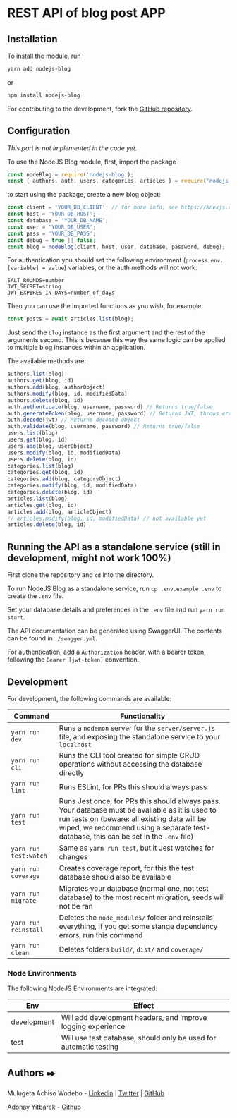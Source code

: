 # REST API of blog post APP

## Installation

To install the module, run

```sh
yarn add nodejs-blog
```

or

```sh
npm install nodejs-blog
```

For contributing to the development, fork the [GitHub repository](https://github.com/daydream-skybreak/webStack-portfolio.git).

## Configuration

*This part is not implemented in the code yet.*

To use the NodeJS Blog module, first, import the package

```js
const nodeBlog = require('nodejs-blog');
const { authors, auth, users, categories, articles } = require('nodejs-blog');
```

to start using the package, create a new blog object:

```js
const client = 'YOUR_DB_CLIENT'; // for more info, see https://knexjs.org/
const host = 'YOUR_DB_HOST';
const database = 'YOUR_DB_NAME';
const user = 'YOUR_DB_USER';
const pass = 'YOUR_DB_PASS';
const debug = true || false;
const blog = nodeBlog(client, host, user, database, password, debug);
```

For authentication you should set the following environment (`process.env.[variable] = value`) variables, or the auth methods will not work:
```
SALT_ROUNDS=number
JWT_SECRET=string
JWT_EXPIRES_IN_DAYS=number_of_days
```

Then you can use the imported functions as you wish, for example:

```js
const posts = await articles.list(blog);
```

Just send the `blog` instance as the first argument and the rest of the arguments second. This is because this way the same logic can be applied to multiple blog instances within an application.

The available methods are:

```js
authors.list(blog)
authors.get(blog, id)
authors.add(blog, authorObject)
authors.modify(blog, id, modifiedData)
authors.delete(blog, id)
auth.authenticate(blog, username, password) // Returns true/false
auth.generateToken(blog, username, password) // Returns JWT, throws error if invalid credentials
auth.decode(jwt) // Returns decoded object
auth.validate(blog, username, password) // Returns true/false
users.list(blog)
users.get(blog, id)
users.add(blog, userObject)
users.modify(blog, id, modifiedData)
users.delete(blog, id)
categories.list(blog)
categories.get(blog, id)
categories.add(blog, categoryObject)
categories.modify(blog, id, modifiedData)
categories.delete(blog, id)
articles.list(blog)
articles.get(blog, id)
articles.add(blog, articleObject)
// articles.modify(blog, id, modifiedData) // not available yet
articles.delete(blog, id)
```

## Running the API as a standalone service (still in development, might not work 100%)

First clone the repository and `cd` into the directory.

To run NodeJS Blog as a standalone service, run `cp .env.example .env` to create the `.env` file.

Set your database details and preferences in the `.env` file and run `yarn run start`.

The API documentation can be generated using SwaggerUI. The contents can be found in `./swagger.yml`.

For authentication, add a `Authorization` header, with a bearer token, following the `Bearer [jwt-token]` convention.

## Development

For development, the following commands are available:

| Command | Functionality |
| - | - |
| `yarn run dev` | Runs a `nodemon` server for the `server/server.js` file, and exposing the standalone service to your `localhost` |
| `yarn run cli` | Runs the CLI tool created for simple CRUD operations without accessing the database directly |
| `yarn run lint` | Runs ESLint, for PRs this should always pass |
| `yarn run test` | Runs Jest once, for PRs this should always pass. Your database must be available as it is used to run tests on (beware: all existing data will be wiped, we recommend using a separate test-database, this can be set in the `.env` file) |
| `yarn run test:watch` | Same as `yarn run test`, but it Jest watches for changes |
| `yarn run coverage` | Creates coverage report, for this the test database should also be available |
| `yarn run migrate` | Migrates your database (normal one, not test database) to the most recent migration, seeds will not be ran |
| `yarn run reinstall` | Deletes the `node_modules/` folder and reinstalls everything, if you get some stange dependency errors, run this command |
| `yarn run clean` | Deletes folders `build/`, `dist/` and `coverage/` |

### Node Environments

The following NodeJS Environments are integrated:

| Env | Effect |
| --- | ------ |
| development | Will add development headers, and improve logging experience |
| test | Will use test database, should only be used for automatic testing |

## Authors :black_nib:

Mulugeta Achiso Wodebo - [Linkedin](https://www.linkedin.com/in/mulugeta-wodebo-843118170) | [Twitter](https://twitter.com/anem_achiso) | [GitHub](https://github.com/Anemachiso)

Adonay Yitbarek - [Github](https://github.com/daydream-skybreak)
